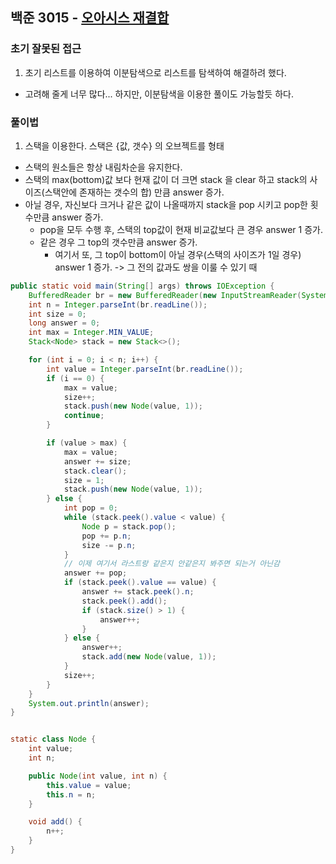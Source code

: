 ## 백준 3015 - [오아시스 재결합](https://www.acmicpc.net/problem/3015)

### 초기 잘못된 접근

1. 초기 리스트를 이용하여 이분탐색으로 리스트를 탐색하여 해결하려 했다.
- 고려해 줄게 너무 많다... 하지만, 이분탐색을 이용한 풀이도 가능할듯 하다.

### 풀이법

1. 스택을 이용한다. 스택은 {값, 갯수} 의 오브젝트를 형태
- 스택의 원소들은 항상 내림차순을 유지한다.
- 스택의 max(bottom)값 보다 현재 값이 더 크면 stack 을 clear 하고 stack의 사이즈(스택안에 존재하는 갯수의 합) 만큼 answer 증가.
- 아닐 경우, 자신보다 크거나 같은 값이 나올때까지 stack을 pop 시키고 pop한 횟수만큼 answer 증가.
    - pop을 모두 수행 후, 스택의 top값이 현재 비교값보다 큰 경우 answer 1 증가.
    - 같은 경우 그 top의 갯수만큼 answer 증가.
        - 여기서 또, 그 top이 bottom이 아닐 경우(스택의 사이즈가 1일 경우) answer 1 증가. -> 그 전의 값과도 쌍을 이룰 수 있기 때
~~~JAVA
public static void main(String[] args) throws IOException {
    BufferedReader br = new BufferedReader(new InputStreamReader(System.in));
    int n = Integer.parseInt(br.readLine());
    int size = 0;
    long answer = 0;
    int max = Integer.MIN_VALUE;
    Stack<Node> stack = new Stack<>();

    for (int i = 0; i < n; i++) {
        int value = Integer.parseInt(br.readLine());
        if (i == 0) {
            max = value;
            size++;
            stack.push(new Node(value, 1));
            continue;
        }

        if (value > max) {
            max = value;
            answer += size;
            stack.clear();
            size = 1;
            stack.push(new Node(value, 1));
        } else {
            int pop = 0;
            while (stack.peek().value < value) {
                Node p = stack.pop();
                pop += p.n;
                size -= p.n;
            }
            // 이제 여기서 라스트랑 같은지 안같은지 봐주면 되는거 아닌감
            answer += pop;
            if (stack.peek().value == value) {
                answer += stack.peek().n;
                stack.peek().add();
                if (stack.size() > 1) {
                    answer++;
                }
            } else {
                answer++;
                stack.add(new Node(value, 1));
            }
            size++;
        }
    }
    System.out.println(answer);
}


static class Node {
    int value;
    int n;

    public Node(int value, int n) {
        this.value = value;
        this.n = n;
    }

    void add() {
        n++;
    }
}
~~~
